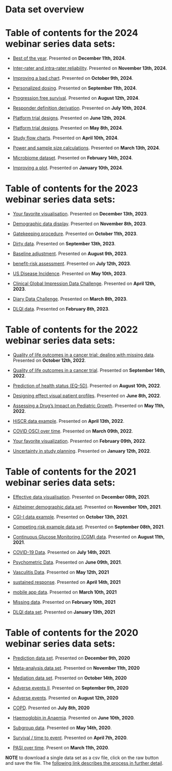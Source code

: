 Data set overview
================

# Table of contents for the 2024 webinar series data sets:

- [Best of the
  year](https://github.com/VIS-SIG/Wonderful-Wednesdays/tree/master/data/2024/2024-12-11).
  Presented on **December 11th, 2024**.

- [Inter-rater and intra-rater
  reliability](https://github.com/VIS-SIG/Wonderful-Wednesdays/tree/master/data/2024/2024-10-09).
  Presented on **November 13th, 2024**.

- [Improving a bad
  chart](https://github.com/VIS-SIG/Wonderful-Wednesdays/tree/master/data/2024/2024-10-09).
  Presented on **October 9th, 2024**.

- [Personalized
  dosing](https://github.com/VIS-SIG/Wonderful-Wednesdays/tree/master/data/2024/2024-09-11).
  Presented on **September 11th, 2024**.

- [Progression free
  survival](https://github.com/VIS-SIG/Wonderful-Wednesdays/tree/master/data/2024/2024-08-12).
  Presented on **August 12th, 2024**.

- [Responder definition
  derivation](https://github.com/VIS-SIG/Wonderful-Wednesdays/tree/master/data/2024/2024-07-10).
  Presented on **July 10th, 2024**.

- [Platform trial
  designs](https://github.com/VIS-SIG/Wonderful-Wednesdays/tree/master/data/2024/2024-06-12).
  Presented on **June 12th, 2024**.

- [Platform trial
  designs](https://github.com/VIS-SIG/Wonderful-Wednesdays/tree/master/data/2024/2024-05-08).
  Presented on **May 8th, 2024**.

- [Study flow
  charts](https://github.com/VIS-SIG/Wonderful-Wednesdays/tree/master/data/2024/2024-04-10).
  Presented on **April 10th, 2024**.

- [Power and sample size
  calculations](https://github.com/VIS-SIG/Wonderful-Wednesdays/tree/master/data/2024/2024-03-13).
  Presented on **March 13th, 2024**.

- [Microbiome
  dataset](https://github.com/VIS-SIG/Wonderful-Wednesdays/tree/master/data/2024/2024-02-14).
  Presented on **February 14th, 2024**.

- [Improving a
  plot](https://github.com/VIS-SIG/Wonderful-Wednesdays/tree/master/data/2024/2024-01-10).
  Presented on **January 10th, 2024**.

# Table of contents for the 2023 webinar series data sets:

- [Your favorite
  visualisation](https://github.com/VIS-SIG/Wonderful-Wednesdays/tree/master/data/2023/2023-12-13).
  Presented on **December 13th, 2023**.

- [Demographic data
  display](https://github.com/VIS-SIG/Wonderful-Wednesdays/tree/master/data/2023/2023-10-11).
  Presented on **November 8th, 2023**.

- [Gatekeeping
  procedure](https://github.com/VIS-SIG/Wonderful-Wednesdays/tree/master/data/2023/2023-10-11).
  Presented on **October 11th, 2023**.

- [Dirty
  data](https://github.com/VIS-SIG/Wonderful-Wednesdays/tree/master/data/2023/2023-09-13).
  Presented on **September 13th, 2023**.

- [Baseline
  adjustment](https://github.com/VIS-SIG/Wonderful-Wednesdays/tree/master/data/2023/2023-08-09).
  Presented on **August 9th, 2023**.

- [benefit-risk
  assessment](https://github.com/RMine-rgb/Wonderful-Wednesdays/tree/master/data/2023/2023-07-12).
  Presented on **July 12th, 2023**.

- [US Disease
  Incidence](https://github.com/VIS-SIG/Wonderful-Wednesdays/tree/master/data/2023/2023-05-10).
  Presented on **May 10th, 2023**.

- [Clinical Global Impression Data
  Challenge](https://github.com/VIS-SIG/Wonderful-Wednesdays/tree/master/data/2023/2023-04-12).
  Presented on **April 12th, 2023**.

- [Diary Data
  Challenge](https://github.com/VIS-SIG/Wonderful-Wednesdays/tree/master/data/2023/2023-02-08).
  Presented on **March 8th, 2023**.

- [DLQI
  data](https://github.com/VIS-SIG/Wonderful-Wednesdays/tree/master/data/2023/2023-02-08).
  Presented on **February 8th, 2023**.

# Table of contents for the 2022 webinar series data sets:

- [Quality of life outcomes in a cancer trial: dealing with missing
  data](https://github.com/VIS-SIG/Wonderful-Wednesdays/tree/master/data/2022/2022-10-12).
  Presented on **October 12th, 2022**.

- [Quality of life outcomes in a cancer
  trial](https://github.com/VIS-SIG/Wonderful-Wednesdays/tree/master/data/2022/2022-09-14).
  Presented on **September 14th, 2022**.

- [Prediction of health status
  (EQ-5D)](https://github.com/VIS-SIG/Wonderful-Wednesdays/tree/master/data/2022/2022-08-10).
  Presented on **August 10th, 2022**.

- [Designing effect visual patient
  profiles](https://github.com/VIS-SIG/Wonderful-Wednesdays/tree/master/data/2022/2022-06-08).
  Presented on **June 8th, 2022**.

- [Assessing a Drug’s Impact on Pediatric
  Growth](https://github.com/VIS-SIG/Wonderful-Wednesdays/tree/master/data/2022/2022-05-11).
  Presented on **May 11th, 2022**.

- [HiSCR data
  example](https://github.com/VIS-SIG/Wonderful-Wednesdays/tree/master/data/2022/2022-04-13).
  Presented on **April 13th, 2022**.

- [COVID OSCI over
  time](https://github.com/VIS-SIG/Wonderful-Wednesdays/tree/master/data/2022/2022-03-09).
  Presented on **March 09th, 2022**.

- [Your favorite
  visualization](https://github.com/VIS-SIG/Wonderful-Wednesdays/tree/master/data/2022/2022-02-09).
  Presented on **February 09th, 2022**.

- [Uncertainty in study
  planning](https://github.com/VIS-SIG/Wonderful-Wednesdays/tree/master/data/2022/2022-01-12).
  Presented on **January 12th, 2022**.

# Table of contents for the 2021 webinar series data sets:

- [Effective data
  visualisation](https://github.com/VIS-SIG/Wonderful-Wednesdays/tree/master/data/2021/2021-12-08).
  Presented on **December 08th, 2021**.

- [Alzheimer demographic data
  set](https://github.com/VIS-SIG/Wonderful-Wednesdays/tree/master/data/2021/2021-11-10).
  Presented on **November 10th, 2021**.

- [CGI-I data
  example](https://github.com/VIS-SIG/Wonderful-Wednesdays/tree/master/data/2021/2021-10-13).
  Presented on **October 13th, 2021**.

- [Competing risk example data
  set](https://github.com/VIS-SIG/Wonderful-Wednesdays/tree/master/data/2021/2021-09-08).
  Presented on **September 08th, 2021**.

- [Continuous Glucose Monitoring (CGM)
  data](https://github.com/VIS-SIG/Wonderful-Wednesdays/tree/master/data/2021/2021-08-11).
  Presented on **August 11th, 2021**.

- [COVID-19
  Data](https://github.com/VIS-SIG/Wonderful-Wednesdays/tree/master/data/2021/2021-07-14).
  Presented on **July 14th, 2021**.

- [Psychometric
  Data](https://github.com/VIS-SIG/Wonderful-Wednesdays/tree/master/data/2021/2021-06-09).
  Presented on **June 09th, 2021**.

- [Vasculitis
  Data](https://github.com/VIS-SIG/Wonderful-Wednesdays/tree/master/data/2021/2021-05-12).
  Presented on **May 12th, 2021**

- [sustained
  response](https://github.com/VIS-SIG/Wonderful-Wednesdays/tree/master/data/2021/2021-04-14).
  Presented on **April 14th, 2021**

- [mobile app
  data](https://github.com/VIS-SIG/Wonderful-Wednesdays/tree/master/data/2021/2021-03-10).
  Presented on **March 10th, 2021**

- [Missing
  data](https://github.com/VIS-SIG/Wonderful-Wednesdays/tree/master/data/2021/2021-02-10).
  Presented on **February 10th, 2021**

- [DLQI data
  set](https://github.com/VIS-SIG/Wonderful-Wednesdays/tree/master/data/2021/2021-01-13).
  Presented on **January 13th, 2021**

# Table of contents for the 2020 webinar series data sets:

- [Prediction data
  set](https://github.com/VIS-SIG/Wonderful-Wednesdays/tree/master/data/2020/2020-12-09).
  Presented on **December 9th, 2020**

- [Meta-analysis data
  set](https://github.com/VIS-SIG/Wonderful-Wednesdays/tree/master/data/2020/2020-11-11).
  Presented on **November 11th, 2020**

- [Mediation data
  set](https://github.com/VIS-SIG/Wonderful-Wednesdays/tree/master/data/2020/2020-10-14).
  Presented on **October 14th, 2020**

- [Adverse events
  II](https://github.com/VIS-SIG/Wonderful-Wednesdays/tree/master/data/2020/2020-09-09).
  Presented on **September 9th, 2020**

- [Adverse
  events](https://github.com/VIS-SIG/Wonderful-Wednesdays/tree/master/data/2020/2020-08-12).
  Presented on **August 12th, 2020**

- [COPD](https://github.com/VIS-SIG/Wonderful-Wednesdays/tree/master/data/2020/2020-07-08).
  Presented on **July 8th, 2020**

- [Haemoglobin in
  Anaemia](https://github.com/VIS-SIG/Wonderful-Wednesdays/tree/master/data/2020/2020-06-10).
  Presented on **June 10th, 2020**.

- [Subgroup
  data](https://github.com/VIS-SIG/Wonderful-Wednesdays/tree/master/data/2020/2020-05-13).
  Presented on **May 14th, 2020**.

- [Survival / time to
  event](https://github.com/VIS-SIG/Wonderful-Wednesdays/tree/master/data/2020/2020-04-08).
  Presented on **April 7th, 2020**.

- [PASI over
  time](https://github.com/VIS-SIG/Wonderful-Wednesdays/tree/master/data/2020/2020-03-11).
  Present on **March 11th, 2020**.

**NOTE** to download a single data set as a csv file, click on the raw
button and save the file. The [following link describes the process in
further
detail](https://stackoverflow.com/questions/4604663/download-single-files-from-github).
